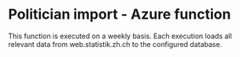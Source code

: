 # Politician import - Azure function
This function is executed on a weekly basis. Each execution loads all relevant data from web.statistik.zh.ch to the configured database. 